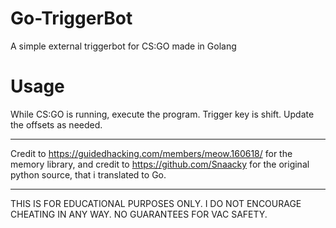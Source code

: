 # Go-TriggerBot
A simple external triggerbot for CS:GO made in Golang

# Usage

While CS:GO is running, execute the program. Trigger key is shift. Update the offsets as needed.

____________________________

Credit to https://guidedhacking.com/members/meow.160618/ for the memory library, and credit to
https://github.com/Snaacky for the original python source, that i translated to Go.

____________________________

THIS IS FOR EDUCATIONAL PURPOSES ONLY.
I DO NOT ENCOURAGE CHEATING IN ANY WAY.
NO GUARANTEES FOR VAC SAFETY.
